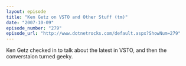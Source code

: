 ```yaml
---
layout: episode
title: "Ken Getz on VSTO and Other Stuff (tm)"
date: "2007-10-09"
episode_number: "279"
episode_url: "http://www.dotnetrocks.com/default.aspx?ShowNum=279"
---
```


Ken Getz checked in to talk about the latest in VSTO, and then the converstaion turned geeky.
